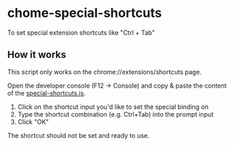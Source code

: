 # chome-special-shortcuts
To set special extension shortcuts like "Ctrl + Tab"

## How it works

This script only works on the chrome://extensions/shortcuts page.

Open the developer console (F12 -> Console) and copy & paste the content of the [special-shortcuts.js](./special-shortcuts.js).

1. Click on the shortcut input you'd like to set the special binding on
2. Type the shortcut combination (e.g. Ctrl+Tab) into the prompt input
3. Click "OK"

The shortcut should not be set and ready to use.

